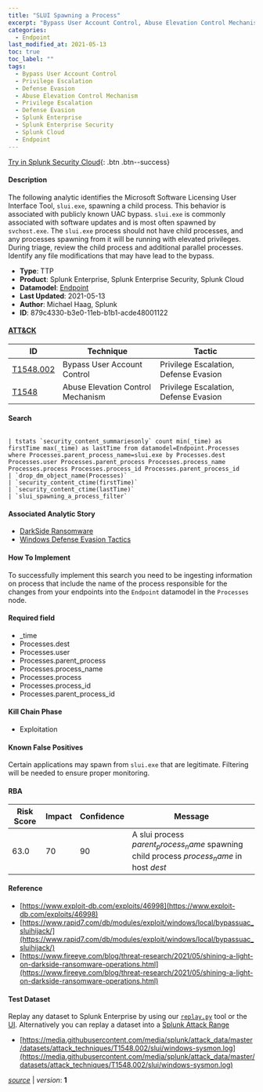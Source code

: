 ```yaml
---
title: "SLUI Spawning a Process"
excerpt: "Bypass User Account Control, Abuse Elevation Control Mechanism"
categories:
  - Endpoint
last_modified_at: 2021-05-13
toc: true
toc_label: ""
tags:
  - Bypass User Account Control
  - Privilege Escalation
  - Defense Evasion
  - Abuse Elevation Control Mechanism
  - Privilege Escalation
  - Defense Evasion
  - Splunk Enterprise
  - Splunk Enterprise Security
  - Splunk Cloud
  - Endpoint
---
```




[Try in Splunk Security Cloud](https://www.splunk.com/en_us/cyber-security.html){: .btn .btn--success}

#### Description

The following analytic identifies the Microsoft Software Licensing User Interface Tool, `slui.exe`, spawning a child process. This behavior is associated with publicly known UAC bypass. `slui.exe` is commonly associated with software updates and is most often spawned by `svchost.exe`. The `slui.exe` process should not have child processes, and any processes spawning from it will be running with elevated privileges. During triage, review the child process and additional parallel processes. Identify any file modifications that may have lead to the bypass.

- **Type**: TTP
- **Product**: Splunk Enterprise, Splunk Enterprise Security, Splunk Cloud
- **Datamodel**: [Endpoint](https://docs.splunk.com/Documentation/CIM/latest/User/Endpoint)
- **Last Updated**: 2021-05-13
- **Author**: Michael Haag, Splunk
- **ID**: 879c4330-b3e0-11eb-b1b1-acde48001122


#### [ATT&CK](https://attack.mitre.org/)

| ID          | Technique   | Tactic      |
| ----------- | ----------- | ----------- |
| [T1548.002](https://attack.mitre.org/techniques/T1548/002/) | Bypass User Account Control | Privilege Escalation, Defense Evasion |
| [T1548](https://attack.mitre.org/techniques/T1548/) | Abuse Elevation Control Mechanism | Privilege Escalation, Defense Evasion |

#### Search

```

| tstats `security_content_summariesonly` count min(_time) as firstTime max(_time) as lastTime from datamodel=Endpoint.Processes where Processes.parent_process_name=slui.exe by Processes.dest Processes.user Processes.parent_process Processes.process_name Processes.process Processes.process_id Processes.parent_process_id 
| `drop_dm_object_name(Processes)` 
| `security_content_ctime(firstTime)` 
| `security_content_ctime(lastTime)` 
| `slui_spawning_a_process_filter`
```

#### Associated Analytic Story
* [DarkSide Ransomware](/stories/darkside_ransomware)
* [Windows Defense Evasion Tactics](/stories/windows_defense_evasion_tactics)


#### How To Implement
To successfully implement this search you need to be ingesting information on process that include the name of the process responsible for the changes from your endpoints into the `Endpoint` datamodel in the `Processes` node.

#### Required field
* _time
* Processes.dest
* Processes.user
* Processes.parent_process
* Processes.process_name
* Processes.process
* Processes.process_id
* Processes.parent_process_id


#### Kill Chain Phase
* Exploitation


#### Known False Positives
Certain applications may spawn from `slui.exe` that are legitimate. Filtering will be needed to ensure proper monitoring.


#### RBA

| Risk Score  | Impact      | Confidence   | Message      |
| ----------- | ----------- |--------------|--------------|
| 63.0 | 70 | 90 | A slui process $parent_process_name$ spawning child process $process_name$ in host $dest$ |




#### Reference

* [https://www.exploit-db.com/exploits/46998](https://www.exploit-db.com/exploits/46998)
* [https://www.rapid7.com/db/modules/exploit/windows/local/bypassuac_sluihijack/](https://www.rapid7.com/db/modules/exploit/windows/local/bypassuac_sluihijack/)
* [https://www.fireeye.com/blog/threat-research/2021/05/shining-a-light-on-darkside-ransomware-operations.html](https://www.fireeye.com/blog/threat-research/2021/05/shining-a-light-on-darkside-ransomware-operations.html)



#### Test Dataset
Replay any dataset to Splunk Enterprise by using our [`replay.py`](https://github.com/splunk/attack_data#using-replaypy) tool or the [UI](https://github.com/splunk/attack_data#using-ui).
Alternatively you can replay a dataset into a [Splunk Attack Range](https://github.com/splunk/attack_range#replay-dumps-into-attack-range-splunk-server)

* [https://media.githubusercontent.com/media/splunk/attack_data/master/datasets/attack_techniques/T1548.002/slui/windows-sysmon.log](https://media.githubusercontent.com/media/splunk/attack_data/master/datasets/attack_techniques/T1548.002/slui/windows-sysmon.log)


[*source*](https://github.com/splunk/security_content/tree/develop/detections/endpoint/slui_spawning_a_process.yml) \| *version*: **1**